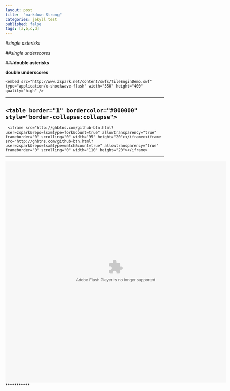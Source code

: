 ---layout: posttitle:  "markdown Strong"categories: jekyll testpublished: falsetags: [a,b,c,d]---#*single asterisks*##_single underscores_###**double asterisks**__double underscores__`<embed src="http://www.zspark.net/content/swfs/TileEnginDemo.swf" type="application/x-shockwave-flash" width="550" height="400" quality="high" />`-----------`<table border="1" bordercolor="#000000" style="border-collapse:collapse">`-------` <iframe src="http://ghbtns.com/github-btn.html?user=zspark&repo=lsx&type=fork&count=true" allowtransparency="true" frameborder="0" scrolling="0" width="95" height="20"></iframe><iframe src="http://ghbtns.com/github-btn.html?user=zspark&repo=lsx&type=watch&count=true" allowtransparency="true" frameborder="0" scrolling="0" width="110" height="20"></iframe>`-------<embed src="{{site.baseurl}}/swfs/away3d_demon.swf" wmode="direct" type="application/x-shockwave-flash" width="700" height="700" quality="high" />***********